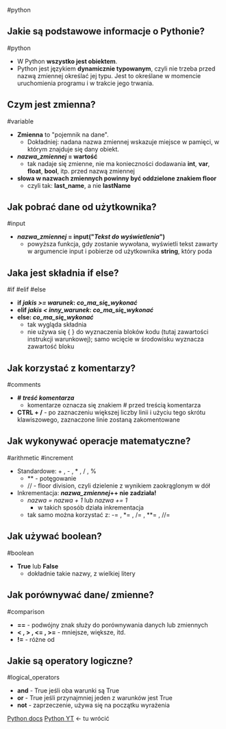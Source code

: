 #python
## Jakie są podstawowe informacje o Pythonie?
#python 
- W Python **wszystko jest obiektem**.
- Python jest językiem **dynamicznie typowanym**, czyli nie trzeba przed nazwą zmiennej określać jej typu. Jest to określane w momencie uruchomienia programu i w trakcie jego trwania.

## Czym jest zmienna?
#variable
- **Zmienna** to "pojemnik na dane".
	- Dokładniej: nadana nazwa zmiennej wskazuje miejsce w pamięci, w którym znajduje się dany obiekt.
- ***nazwa_zmiennej* = wartość**
	- tak nadaje się zmienne, nie ma konieczności dodawania **int**, **var**, **float**, **bool**, itp. przed nazwą zmiennej
- **słowa w nazwach zmiennych powinny być oddzielone znakiem floor**
	- czyli tak: **last_name**, a nie **lastName**

## Jak pobrać dane od użytkownika?
#input
- ***nazwa_zmiennej* = input("*Tekst do wyświetlenia*")**
	- powyższa funkcja, gdy zostanie wywołana, wyświetli tekst zawarty w argumencie input i pobierze od użytkownika **string**, który poda

## Jaka jest składnia if else?
#if #elif #else
- **if *jakis >= warunek*: *co_ma_się_wykonać***
- **elif *jakis < inny_warunek*: *co_ma_się_wykonać***
- **else: *co_ma_się_wykonać***
	- tak wygląda składnia
	- nie używa się { } do wyznaczenia bloków kodu (tutaj zawartości instrukcji warunkowej); samo wcięcie w środowisku wyznacza zawartość bloku

## Jak korzystać z komentarzy?
#comments
- **# *treść komentarza***
	- komentarze oznacza się znakiem # przed treścią komentarza
- **CTRL + /** - po zaznaczeniu większej liczby linii i użyciu tego skrótu klawiszowego, zaznaczone linie zostaną zakomentowane

## Jak wykonywać operacje matematyczne?
#arithmetic #increment
- Standardowe: + , - , \* , / , %
	- \*\* - potęgowanie
	- // - floor division, czyli dzielenie z wynikiem zaokrąglonym w dół
- Inkrementacja: ***nazwa_zmiennej*++ nie zadziała!**
	- *nazwa = nazwa + 1* lub *nazwa += 1*
		- w takich sposób działa inkrementacja
	- tak samo można korzystać z: -= , \*= , /= , \*\*= , //=

## Jak używać boolean?
#boolean
- **True** lub **False**
	- dokładnie takie nazwy, z wielkiej litery

## Jak porównywać dane/ zmienne?
#comparison
- **\==** - podwójny znak służy do porównywania danych lub zmiennych
- **< , > , <= , >=** - mniejsze, większe, itd.
- **!=** - różne od

## Jakie są operatory logiczne?
#logical_operators
- **and** - True jeśli oba warunki są True
- **or** - True jeśli przynajmniej jeden z warunków jest True
- **not** - zaprzeczenie, używa się na początku wyrażenia

[Python docs](https://docs.python.org/3/tutorial/introduction.html)
[Python YT](https://www.youtube.com/watch?v=eB3r2NQwNi4) <- tu wrócić